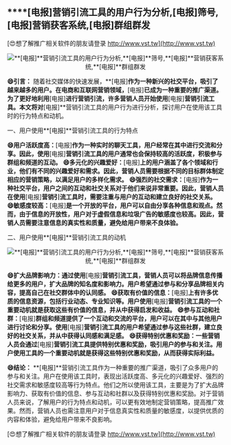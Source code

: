 ## ****[电报]**营销引流工具的用户行为分析,**[电报]**筛号,**[电报]**营销获客系统,**[电报]**群组群发**

[😍想了解推广相关软件的朋友请登录 http://www.vst.tw](http://www.vst.tw)

 <center><img src="https://vst.tw/MP4/tuiguang/png/0.png" alt="**[电报]**营销引流工具的用户行为分析,**[电报]**筛号,**[电报]**营销获客系统,**[电报]**群组群发"></center>

**😄引言：**
随着社交媒体的快速发展，**[电报]**作为一种新兴的社交平台，吸引了越来越多的用户。在电商和互联网营销领域，**[电报]**已成为一种重要的推广渠道。为了更好地利用**[电报]**进行营销引流，许多营销人员开始使用**[电报]**营销引流工具。本文将对**[电报]**营销引流工具的用户行为进行分析，探讨用户在使用该工具时的行为特点和动机。

一、用户使用**[电报]**营销引流工具的行为特点

**😄用户活跃度高：**[电报]**作为一种实时的聊天工具，用户经常在其中进行交流和分享。因此，使用**[电报]**营销引流工具的用户通常也会保持较高的活跃度，积极参与群组和频道的互动。**
**😄多元化的兴趣爱好：**[电报]**上的用户涵盖了各个领域和行业，他们有不同的兴趣爱好和需求。因此，营销人员需要根据不同的目标群体制定相应的营销策略，以满足用户的多样化需求。**
**😄强烈的社交需求：**[电报]**作为一种社交平台，用户之间的互动和社交关系对于他们来说非常重要。因此，营销人员在使用**[电报]**营销引流工具时，需要注重与用户的互动和建立良好的社交关系。**
**😄敏感度较高：**[电报]**是一个开放的平台，用户可以自由分享各种信息和观点。然而，由于信息的开放性，用户对于虚假信息和垃圾广告的敏感度也较高。因此，营销人员需要注意信息的真实性和质量，避免给用户带来不良体验。**

二、用户使用**[电报]**营销引流工具的动机

 <center><img src="https://vst.tw/MP4/tuiguang/png/4.png" alt="**[电报]**营销引流工具的用户行为分析,**[电报]**筛号,**[电报]**营销获客系统,**[电报]**群组群发"></center>

**😄扩大品牌影响力：通过使用**[电报]**营销引流工具，营销人员可以将品牌信息传播给更多的用户，扩大品牌的知名度和影响力。用户希望通过参与和分享品牌相关内容，提高自己在社交群体中的认同感。**
**😄获取有价值的信息：**[电报]**上有许多优质的信息资源，包括行业动态、专业知识等。用户使用**[电报]**营销引流工具的一个重要动机就是获取这些有价值的信息，并从中获得启发和收益。**
**😄参与互动和社群：**[电报]**群组和频道提供了一个互动和交流的平台，用户可以在其中与其他用户进行讨论和分享。使用**[电报]**营销引流工具的用户希望通过参与这些社群，建立良好的社交关系，并从中获得认同感和满足感。**
**😄获得特别优惠和奖励：一些营销人员会通过**[电报]**营销引流工具提供特别优惠和奖励，吸引用户的参与和关注。用户使用工具的一个重要动机就是获得这些特别优惠和奖励，从而获得实际利益。**

**😄结论：**
**[电报]**营销引流工具作为一种重要的推广渠道，吸引了众多用户的参与和关注。用户在使用该工具时，表现出活跃度高、多元化的兴趣爱好、强烈的社交需求和敏感度较高等行为特点。他们之所以使用该工具，主要是为了扩大品牌影响力、获取有价值的信息、参与互动和社群以及获得特别优惠和奖励。对于营销人员来说，了解用户的行为特点和动机，可以更有效地制定营销策略，提高推广效果。然而，营销人员也需注意用户对于信息真实性和质量的敏感度，以提供优质的内容和体验，避免给用户带来不良影响。

[😍想了解推广相关软件的朋友请登录 http://www.vst.tw](http://www.vst.tw)



